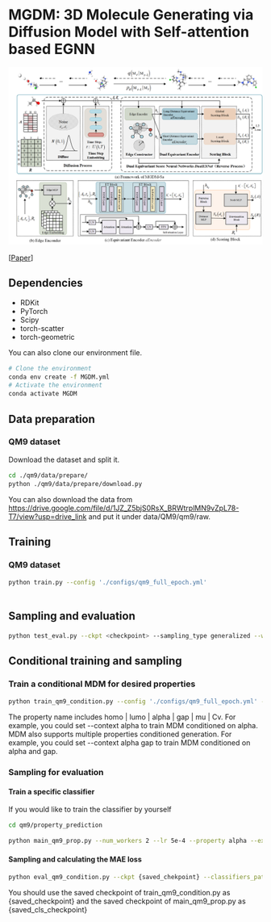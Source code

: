 # MGDM: 3D Molecule Generating via Diffusion Model with Self-attention based EGNN
<img src="./overview.png" width="1000">


[[Paper](https:)]

## Dependencies

- RDKit
- PyTorch
- Scipy
- torch-scatter
- torch-geometric

You can also clone our environment file.

```bash
# Clone the environment
conda env create -f MGDM.yml
# Activate the environment
conda activate MGDM
```

## Data preparation

### QM9 dataset

Download the dataset and split it.

```bash
cd ./qm9/data/prepare/
python ./qm9/data/prepare/download.py
```

You can also download the data from https://drive.google.com/file/d/1JZ_Z5bjS0RsX_BRWtrplMN9vZpL78-T7/view?usp=drive_link and put it under data/QM9/qm9/raw. 

## Training

### QM9 dataset



```bash
python train.py --config './configs/qm9_full_epoch.yml'
 
```

## Sampling and evaluation  

```bash
python test_eval.py --ckpt <checkpoint> --sampling_type generalized --w_global_pos 1 -- w_global_node 1 --w_local_pos 4 --w_local_node 5
```

## Conditional training and sampling

### Train a conditional MDM for desired properties
```bash
python train_qm9_condition.py --config './configs/qm9_full_epoch.yml' --context {property name} --config_name {config_name}
```
The property name includes homo | lumo | alpha | gap | mu | Cv. For example, you could set --context alpha to train MDM conditioned on alpha.
MDM also supports multiple properties conditioned generation. For example, you could set --context alpha gap to train MDM conditioned on alpha and gap.

### Sampling for evaluation
#### Train a specific classifier
If you would like to train the classifier by yourself
```bash
cd qm9/property_prediction
```
```bash
python main_qm9_prop.py --num_workers 2 --lr 5e-4 --property alpha --exp_name exp_class_alpha --model_name egnn
```
#### Sampling and calculating the MAE loss
```bash
python eval_qm9_condition.py --ckpt {saved_chekpoint} --classifiers_path {saved_cls_checkpoint}
```
You should use the saved checkpoint of train_qm9_condition.py as {saved_checkpoint} and the saved checkpoint of main_qm9_prop.py as {saved_cls_checkpoint}

